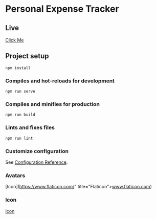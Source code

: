 # Personal Expense Tracker

## Live

[Click Me](https://narioalvin.github.io/vue-personal-expense-tracker/)

## Project setup

```
npm install
```

### Compiles and hot-reloads for development

```
npm run serve
```

### Compiles and minifies for production

```
npm run build
```

### Lints and fixes files

```
npm run lint
```

### Customize configuration

See [Configuration Reference](https://cli.vuejs.org/config/).

### Avatars
[Icon](https://www.flaticon.com/" title="Flaticon">www.flaticon.com)

### Icon
[Icon](https://www.flaticon.com/free-icon/salary_3135679?term=flat%20money&page=1&position=13#)
